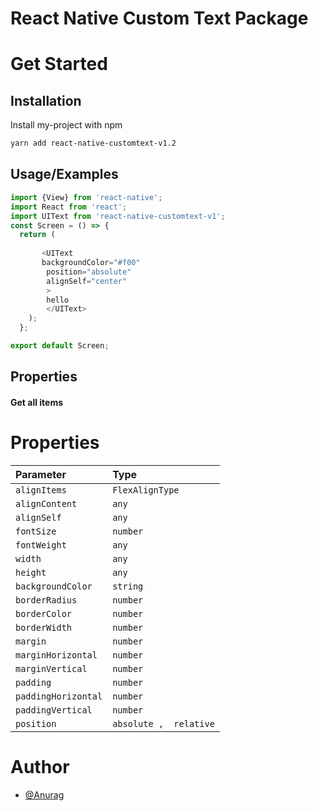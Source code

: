 
# React Native Custom Text Package



# Get Started
 
## Installation

Install my-project with npm

```bash
yarn add react-native-customtext-v1.2
```
    
    
## Usage/Examples

``` javascript
import {View} from 'react-native'; 
import React from 'react'; 
import UIText from 'react-native-customtext-v1'; 
const Screen = () => { 
  return ( 
    
       <UIText  
       backgroundColor="#f00"
        position="absolute"
        alignSelf="center" 
        >
        hello
        </UIText>
    ); 
  };

export default Screen;

```
## Properties

#### Get all items
# Properties

| Parameter | Type                            
| :-------- | :------- 
| `alignItems`      | `FlexAlignType` 
| `alignContent`      | `any`  
| `alignSelf`      | `any` 
| `fontSize`      | `number` |
| `fontWeight`      | `any` |
| `width`      | `any` |
| `height`      | `any`  |
| `backgroundColor`      | `string`  |
| `borderRadius`      | `number` |
| `borderColor`      | `number` |
| `borderWidth`      | `number`  |
| `margin`      | `number`  |
| `marginHorizontal`      | `number`  |
| `marginVertical`      | `number`  |
| `padding`      | `number` |
| `paddingHorizontal`      | `number` |
| `paddingVertical`      | `number` |
| `position`      | `absolute ,  relative` |

# Author

- [@Anurag](https://www.github.com/anuragverma01)
